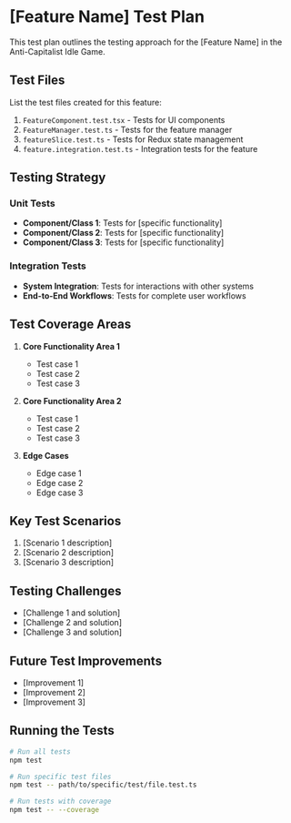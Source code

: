 # [Feature Name] Test Plan

This test plan outlines the testing approach for the [Feature Name] in the Anti-Capitalist Idle Game.

## Test Files

List the test files created for this feature:

1. `FeatureComponent.test.tsx` - Tests for UI components
2. `FeatureManager.test.ts` - Tests for the feature manager
3. `featureSlice.test.ts` - Tests for Redux state management
4. `feature.integration.test.ts` - Integration tests for the feature

## Testing Strategy

### Unit Tests

- **Component/Class 1**: Tests for [specific functionality]
- **Component/Class 2**: Tests for [specific functionality]
- **Component/Class 3**: Tests for [specific functionality]

### Integration Tests

- **System Integration**: Tests for interactions with other systems
- **End-to-End Workflows**: Tests for complete user workflows

## Test Coverage Areas

1. **Core Functionality Area 1**
   - Test case 1
   - Test case 2
   - Test case 3

2. **Core Functionality Area 2**
   - Test case 1
   - Test case 2
   - Test case 3

3. **Edge Cases**
   - Edge case 1
   - Edge case 2
   - Edge case 3

## Key Test Scenarios

1. [Scenario 1 description]
2. [Scenario 2 description]
3. [Scenario 3 description]

## Testing Challenges

- [Challenge 1 and solution]
- [Challenge 2 and solution]
- [Challenge 3 and solution]

## Future Test Improvements

- [Improvement 1]
- [Improvement 2]
- [Improvement 3]

## Running the Tests

```bash
# Run all tests
npm test

# Run specific test files
npm test -- path/to/specific/test/file.test.ts

# Run tests with coverage
npm test -- --coverage
```